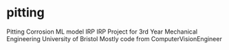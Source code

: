 # pitting
Pitting Corrosion ML model IRP
IRP Project for 3rd Year Mechanical Engineering University of Bristol
Mostly code from ComputerVisionEngineer
